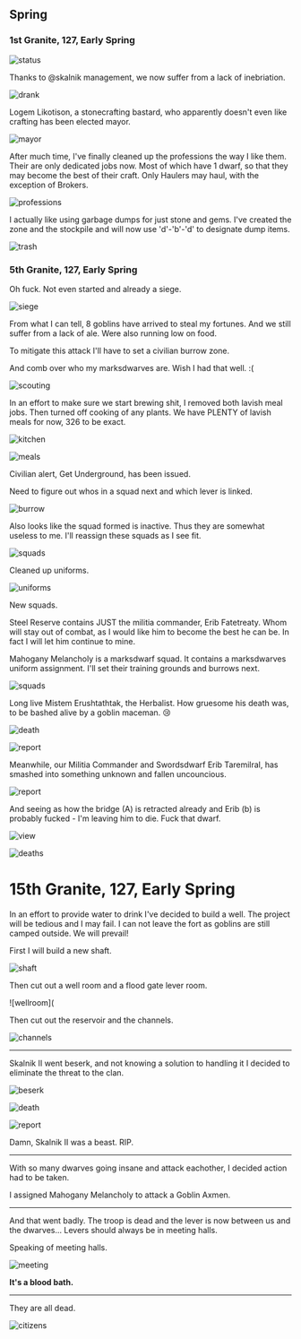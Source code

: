 Spring
------

### 1st Granite, 127, Early Spring

![status](http://cl.ly/image/1a0F0j1G3T41/20140830222357208.png)

Thanks to @skalnik management, we now suffer from a lack of inebriation.

![drank](http://cl.ly/image/3o2w3q0m190v/20140830223605866.png)

Logem Likotison, a stonecrafting bastard, who apparently doesn't even like
crafting has been elected mayor.

![mayor](http://cl.ly/image/1j3Z1D2z0Q2a/20140830230011234.png)

After much time, I've finally cleaned up the professions the way I like them.
Their are only dedicated jobs now. Most of which have 1 dwarf, so that they may
become the best of their craft. Only Haulers may haul, with the exception of
Brokers.

![professions](http://cl.ly/image/1y3P0a2L0w27/20140901185126705.png)

I actually like using garbage dumps for just stone and gems. I've created the
zone and the stockpile and will now use 'd'-'b'-'d' to designate dump items.

![trash](http://cl.ly/image/2S3e2O3D0V2s/20140901185709678.png)

### 5th Granite, 127, Early Spring

Oh fuck. Not even started and already a siege.

![siege](http://cl.ly/image/1Y3I012Y3z2M/2014090119011484.png)

From what I can tell, 8 goblins have arrived to steal my fortunes. And we still
suffer from a lack of ale. Were also running low on food.

To mitigate this attack I'll have to set a civilian burrow zone.

And comb over who my marksdwarves are. Wish I had that well. :(

![scouting](http://cl.ly/image/241i1p0F2Y1L/20140901190403124.png)

In an effort to make sure we start brewing shit, I removed both lavish meal
jobs. Then turned off cooking of any plants. We have PLENTY of lavish meals for
now, 326 to be exact.

![kitchen](http://cl.ly/image/1K0p1m0c0X2K/20140901190933441.png)

![meals](http://cl.ly/image/2l3p1M3g3Z2I/20140901191108777.png)

Civilian alert, Get Underground, has been issued.

Need to figure out whos in a squad next and which lever is linked.

![burrow](http://cl.ly/image/3Y211r0O2X1D/20140901191401209.png)

Also looks like the squad formed is inactive. Thus they are somewhat useless to
me. I'll reassign these squads as I see fit.

![squads](http://cl.ly/image/1a3f2W121L29/20140901191845650.png)

Cleaned up uniforms.

![uniforms](http://cl.ly/image/3l0N191s2m3I/20140901192348437.png)

New squads.

Steel Reserve contains JUST the militia commander, Erib Fatetreaty. Whom will
stay out of combat, as I would like him to become the best he can be. In fact I
will let him continue to mine.

Mahogany Melancholy is a marksdwarf squad. It contains a marksdwarves uniform
assignment. I'll set their training grounds and burrows next.

![squads](http://cl.ly/image/1z3C1x2D1L36/20140901193655252.png)

Long live Mistem Erushtathtak, the Herbalist. How gruesome his death was, to be
bashed alive by a goblin maceman. :cry:

![death](http://cl.ly/image/2N1X3T1d3V0O/2014090120055625.png)

![report](http://cl.ly/image/3o112O1B0P2K/20140901200810797.png)

Meanwhile, our Militia Commander and Swordsdwarf Erib Taremilral, has smashed
into something unknown and fallen uncouncious.

![report](http://cl.ly/image/0d3C1L3v1S22/20140901201139199.png)

And seeing as how the bridge (A) is retracted already and Erib (b) is probably
fucked - I'm leaving him to die. Fuck that dwarf.

![view](http://cl.ly/image/22082L0X2Z1P/20140901201401748.png)

![deaths](http://cl.ly/image/3E050C0g0Q0k/2014090120194174.png)

# 15th Granite, 127, Early Spring

In an effort to provide water to drink I've decided to build a well. The project will be tedious and I may fail. I can not leave the fort as goblins are still camped outside. We will prevail!

First I will build a new shaft.

![shaft](http://cl.ly/image/2f3V2s2p0y43/20140902150254542.png)

Then cut out a well room and a flood gate lever room.

![wellroom](

Then cut out the reservoir and the channels.

![channels](http://cl.ly/image/2y1G011R2A24/20140902151043232.png)

___

Skalnik II went beserk, and not knowing a solution to handling it I decided to
eliminate the threat to the clan.

![beserk](http://cl.ly/image/2B291K3W1f07/20140905021058220.png)

![death](http://cl.ly/image/0t1V0t3i3c3M/20140905021951725.png)

![report](http://cl.ly/image/0z3S0m2I1f3C/20140905022147751.png)

Damn, Skalnik II was a beast. RIP.

___

With so many dwarves going insane and attack eachother, I decided action had to
be taken.

I assigned Mahogany Melancholy to attack a Goblin Axmen.

___

And that went badly. The troop is dead and the lever is now between us and the
dwarves... Levers should always be in meeting halls.

Speaking of meeting halls.

![meeting](http://cl.ly/image/2K0b0K0A1y39/20140905023309133.png)

__It's a blood bath.__

___

They are all dead.

![citizens](http://cl.ly/image/3d0x0R1E0g0w/20140906161205232.png)
